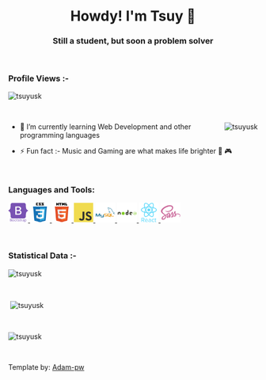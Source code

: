 <h1 align="center">Howdy! I'm Tsuy 👋</h1>
<h3 align="center">Still a student, but soon a problem solver</h3>

<br>

<p align="right"> <h3>Profile Views :-</h3> <img src="https://komarev.com/ghpvc/?username=tsuyusk&label=Profile%20views&color=0e75b6&style=flat"
    alt="tsuyusk" /> 
  </p>

<br>

<p><img align="right" src="https://github.com/tsuyusk/tsuyusk/blob/main/animation_500_kxa883sd.gif" alt="tsuyusk" /></p>

- 🌱 I’m currently learning Web Development and other programming languages

- ⚡ Fun fact :- Music and Gaming are what makes life brighter 🎵 🎮

<br>

<h3 align="left">Languages and Tools:</h3>
<p align="left">
    <a href="https://getbootstrap.com" target="_blank" rel="noreferrer">
      <img src="https://raw.githubusercontent.com/devicons/devicon/master/icons/bootstrap/bootstrap-plain-wordmark.svg"
      alt="bootstrap" width="40" height="40" />
      </a>
      <a href="https://www.w3schools.com/css/" target="_blank"
    rel="noreferrer"> <img
      src="https://raw.githubusercontent.com/devicons/devicon/master/icons/css3/css3-original-wordmark.svg" alt="css3"
      width="40" height="40" />
      </a>
      <a href="https://www.w3.org/html/" target="_blank" rel="noreferrer"> <img
      src="https://raw.githubusercontent.com/devicons/devicon/master/icons/html5/html5-original-wordmark.svg"
      alt="html5" width="40" height="40" />
      </a>
      <a href="https://developer.mozilla.org/en-US/docs/Web/JavaScript" target="_blank"
    rel="noreferrer"> <img
      src="https://raw.githubusercontent.com/devicons/devicon/master/icons/javascript/javascript-original.svg"
      alt="javascript" width="40" height="40" />
      </a>
      <a href="https://www.mysql.com/" target="_blank" rel="noreferrer"> <img
      src="https://raw.githubusercontent.com/devicons/devicon/master/icons/mysql/mysql-original-wordmark.svg"
      alt="mysql" width="40" height="40" />
      </a>
      </a> <a href="https://nodejs.org" target="_blank" rel="noreferrer"> <img
      src="https://raw.githubusercontent.com/devicons/devicon/master/icons/nodejs/nodejs-original-wordmark.svg"
      alt="nodejs" width="40" height="40" />
      </a>
      <a href="https://reactjs.org/" target="_blank" rel="noreferrer"> <img
      src="https://raw.githubusercontent.com/devicons/devicon/master/icons/react/react-original-wordmark.svg"
      alt="react" width="40" height="40" />
      </a>
      <a href="https://sass-lang.com" target="_blank" rel="noreferrer"> <img
      src="https://raw.githubusercontent.com/devicons/devicon/master/icons/sass/sass-original.svg" alt="sass" width="40"
      height="40" />
      </a>
    </p>
<br>

<h3>Statistical Data :-</h3>
<p><img align="center"
    src="https://github-readme-stats.vercel.app/api/top-langs?username=tsuyusk&show_icons=true&locale=en&bg_color=0d1117&text_color=ffffff&layout=compact"
    alt="tsuyusk" 
    bg_color=#808080/></p>

<br>

<p>&nbsp;<img align="center" src="https://github-readme-stats.vercel.app/api?username=tsuyusk&show_icons=true&locale=en&bg_color=0d1117&text_color=ffffff&repo=convoychat"
    alt="tsuyusk" /></p>

<br>

<p><img align="center" src="https://github-readme-streak-stats.herokuapp.com/?user=Tsuyusk&theme=dark&background=0d1117&date_format=M%20j%5B%2C%20Y%5D" alt="tsuyusk" /></p>
      
<p align="left"> <a href="https://twitter.com/" target="blank"><img
      src="https://img.shields.io/twitter/follow/?logo=twitter&style=for-the-badge" alt="" /></a> </p>

Template by: [Adam-pw](https://github.com/Adam-pw)
